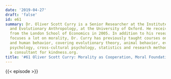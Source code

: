 ```yaml
---
date: '2019-04-27'
draft: 'false'
id: e61
summary: Dr. Oliver Scott Curry is a Senior Researcher at the Institute of Cognitive
  and Evolutionary Anthropology, at the University of Oxford. He received his PhD
  from the London School of Economics in 2005. In addition to his research, which
  focuses a lot on morality, Dr. Curry has previously taught courses on evolution
  and human behavior, covering evolutionary theory, animal behavior, evolutionary
  psychology, cross-cultural psychology, statistics and research methods. He is also
  a consultant for kindness.org.
title: '#61 Oliver Scott Curry: Morality as Cooperation, Moral Foundations'
---
```

{{< episode >}}
